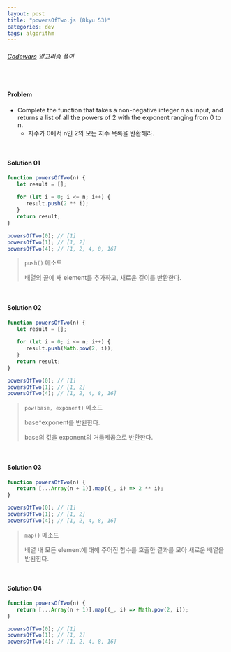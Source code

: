 ```yaml
---
layout: post
title: "powersOfTwo.js (8kyu 53)"
categories: dev
tags: algorithm
---
```


###### [Codewars](https://www.codewars.com) 알고리즘 풀이

<br>

#### Problem

- Complete the function that takes a non-negative integer n as input, and returns a list of all the powers of 2 with the exponent ranging from 0 to n.
  - 지수가 0에서 n인 2의 모든 지수 목록을 반환해라.

<br>

#### Solution 01

```js
function powersOfTwo(n) {
   let result = [];
   
   for (let i = 0; i <= n; i++) {
      result.push(2 ** i);
   }
   return result;
}

powersOfTwo(0);	// [1]
powersOfTwo(1);	// [1, 2]
powersOfTwo(4);	// [1, 2, 4, 8, 16]
```

> `push()` 메소드
>
> 배열의 끝에 새 element를 추가하고, 새로운 길이를 반환한다.

<br>

#### Solution 02

```js
function powersOfTwo(n) {
   let result = [];
   
   for (let i = 0; i <= n; i++) {
      result.push(Math.pow(2, i));
   }
   return result;
}

powersOfTwo(0);	// [1]
powersOfTwo(1);	// [1, 2]
powersOfTwo(4);	// [1, 2, 4, 8, 16]
```

> `pow(base, exponent)` 메소드
>
> base^exponent를 반환한다.
>
> base의 값을 exponent의 거듭제곱으로 반환한다.

<br>

#### Solution 03

```js
function powersOfTwo(n) {
   return [...Array(n + 1)].map((_, i) => 2 ** i);
}

powersOfTwo(0);	// [1]
powersOfTwo(1);	// [1, 2]
powersOfTwo(4);	// [1, 2, 4, 8, 16]
```

> `map()` 메소드
>
> 배열 내 모든 element에 대해 주어진 함수를 호출한 결과를 모아 새로운 배열을 반환한다.

<br>

#### Solution 04

```js
function powersOfTwo(n) {
   return [...Array(n + 1)].map((_, i) => Math.pow(2, i));
}

powersOfTwo(0);	// [1]
powersOfTwo(1);	// [1, 2]
powersOfTwo(4);	// [1, 2, 4, 8, 16]
```

<br>